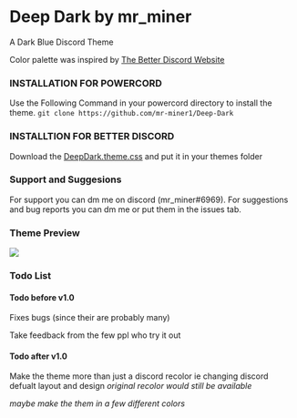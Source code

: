 # Deep Dark by mr_miner
A Dark Blue Discord Theme
 
Color palette was inspired by [The Better Discord Website](https://betterdiscord.app)


### INSTALLATION FOR POWERCORD
Use the Following Command in your powercord directory to install the theme.
``git clone https://github.com/mr-miner1/Deep-Dark``
### INSTALLTION FOR BETTER DISCORD
Download the [DeepDark.theme.css](https://github.com/mr-miner1/Blue-Sapphire/blob/main/DeepDark.theme.css) and put it in your themes folder
### Support and Suggesions
For support you can dm me on discord (mr_miner#6969).
For suggestions and bug reports you can dm me or put them in the issues tab.
### Theme Preview
![](https://i.imgur.com/erTtLUi.gif)
### Todo List
#### Todo before v1.0
Fixes bugs (since their are probably many)

Take feedback from the few ppl who try it out
#### Todo after v1.0
Make the theme more than just a discord recolor ie changing discord defualt layout and design *original recolor would still be available*

*maybe make the them in a few different colors*
